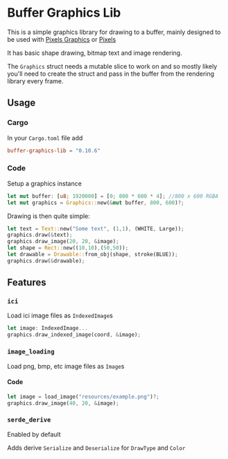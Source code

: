 # Buffer Graphics Lib

This is a simple graphics library for drawing to a buffer, mainly designed to be used with [Pixels Graphics](https://github.com/emmabritton/pixel-graphics-lib) or [Pixels](https://github.com/parasyte/pixels)

It has basic shape drawing, bitmap text and image rendering.

The `Graphics` struct needs a mutable slice to work on and so mostly likely you'll need to create the struct and pass in the buffer from the rendering library every frame. 

## Usage

### Cargo

In your `Cargo.toml` file add
```toml
buffer-graphics-lib = "0.10.6"
```

### Code

Setup a graphics instance
```rust
let mut buffer: [u8; 1920000] = [0; 800 * 600 * 4]; //800 x 600 RGBA 
let mut graphics = Graphics::new(&mut buffer, 800, 600)?;
```

Drawing is then quite simple:
```rust
let text = Text::new("Some text", (1,1), (WHITE, Large));
graphics.draw(&text);
graphics.draw_image(20, 20, &image);
let shape = Rect::new((10,10),(50,50));
let drawable = Drawable::from_obj(shape, stroke(BLUE));
graphics.draw(&drawable);
```

## Features

### `ici`

Load ici image files as `IndexedImage`s

```rust
let image: IndexedImage...
graphics.draw_indexed_image(coord, &image);
```

### `image_loading`

Load png, bmp, etc image files as `Image`s

#### Code
```rust
let image = load_image("resources/example.png")?;
graphics.draw_image(40, 20, &image);
```

### `serde_derive`

Enabled by default

Adds derive `Serialize` and `Deserialize` for `DrawType` and `Color`
